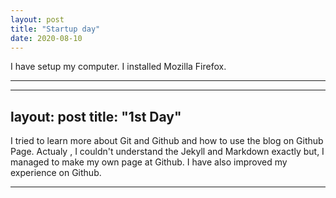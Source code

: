 ```yaml
---
layout: post
title: "Startup day"
date: 2020-08-10
---
```


I have setup my computer. I installed Mozilla Firefox.

_____________________________________________


---
layout: post
title: "1st Day"
---


I tried to learn more about Git and Github and how to use the blog on Github Page. Actualy , I couldn't understand the Jekyll and Markdown exactly but, I managed to make my own page at Github. 
I have also improved my experience on Github.

_____________________________________________
